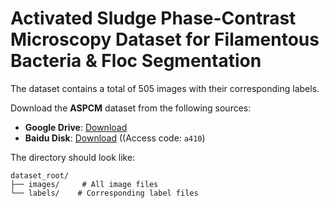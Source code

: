 # Activated Sludge Phase-Contrast Microscopy Dataset for Filamentous Bacteria & Floc Segmentation​​
The dataset contains a total of 505 images with their corresponding labels.

Download the **ASPCM** dataset from the following sources:
- **Google Drive**: [Download](https://drive.google.com/your_link_here)
- **Baidu Disk**: [Download](https://pan.baidu.com/your_link_here) ((Access code: `a410`)

The directory should look like:
```
dataset_root/
├── images/     # All image files
└── labels/    # Corresponding label files
```
